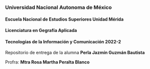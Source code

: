 
### Universidad Nacional Autonoma de México 
#### Escuela Nacional de Estudios  Superiores Unidad Mérida 
#### Licenciatura en Gegrafía Aplicada
#### Tecnologías de la Información  y Comunicación 2022-2

Repositorio de entrega de la alumna **Perla Jazmín Guzmán Bautista**


Profra: **Mtra Rosa Martha Peralta Blanco**
